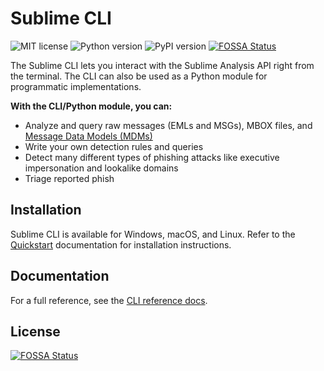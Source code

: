 # Sublime CLI

![MIT license](https://img.shields.io/badge/License-MIT-blue.svg) ![Python version](https://img.shields.io/badge/python-3.7+-blue.svg) ![PyPI version](https://badge.fury.io/py/sublime-cli.svg)
[![FOSSA Status](https://app.fossa.com/api/projects/git%2Bgithub.com%2Fsublime-security%2Fsublime-cli.svg?type=shield)](https://app.fossa.com/projects/git%2Bgithub.com%2Fsublime-security%2Fsublime-cli?ref=badge_shield)

The Sublime CLI lets you interact with the Sublime Analysis API right from the terminal. The CLI can also be used as a Python module for programmatic implementations.

**With the CLI/Python module, you can:**

- Analyze and query raw messages (EMLs and MSGs), MBOX files, and [Message Data Models (MDMs)](https://docs.sublimesecurity.com/docs/mdm)
- Write your own detection rules and queries
- Detect many different types of phishing attacks like executive impersonation and lookalike domains
- Triage reported phish

## Installation

Sublime CLI is available for Windows, macOS, and Linux. Refer to the [Quickstart](https://docs.sublimesecurity.com/docs/cli-quickstart) documentation for installation instructions.

## Documentation

For a full reference, see the [CLI reference docs](https://docs.sublimesecurity.com/docs/cli).


## License
[![FOSSA Status](https://app.fossa.com/api/projects/git%2Bgithub.com%2Fsublime-security%2Fsublime-cli.svg?type=large)](https://app.fossa.com/projects/git%2Bgithub.com%2Fsublime-security%2Fsublime-cli?ref=badge_large)
